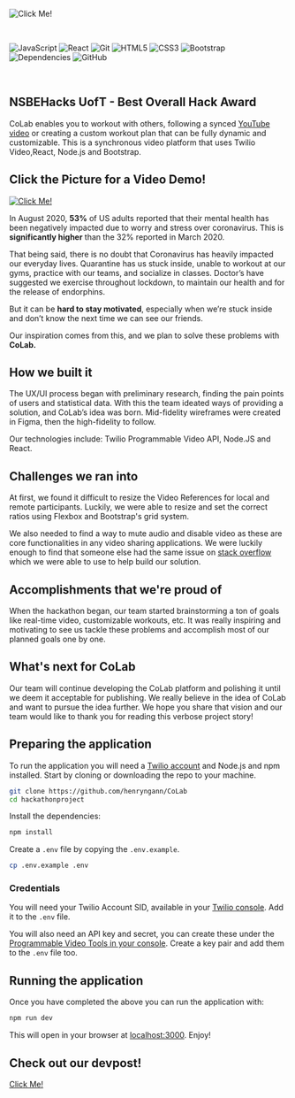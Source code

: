 ![Click Me!](https://github.com/henryngann/CoLab/blob/main/src/media/CoLab_logo_blue.png)

<br>

![JavaScript](https://img.shields.io/badge/-JavaScript-black?style=flat-square&logo=javascript)
![React](https://img.shields.io/badge/-React-black?style=flat-square&logo=react)
![Git](https://img.shields.io/badge/-Git-black?style=flat-square&logo=git)
![HTML5](https://img.shields.io/badge/-HTML5-E34F26?style=flat-square&logo=html5&logoColor=white)
![CSS3](https://img.shields.io/badge/-CSS3-1572B6?style=flat-square&logo=css3)
![Bootstrap](https://img.shields.io/badge/-Bootstrap-563D7C?style=flat-square&logo=bootstrap)
![Dependencies](https://img.shields.io/badge/dependencies-up%20to%20date-brightgreen.svg)
![GitHub](https://img.shields.io/badge/-GitHub-181717?style=flat-square&logo=github)

<br>

## NSBEHacks UofT - Best Overall Hack Award

CoLab enables you to workout with others, following a synced [YouTube video](https://www.youtube.com/watch?v=qOpNcLoXoKs&feature=youtu.be) or creating a custom workout plan that can be fully dynamic and customizable. This is a synchronous video platform that uses Twilio Video,React, Node.js and Bootstrap.

## **Click the Picture for a Video Demo!**

[![Click Me!](https://github.com/henryngann/CoLab/blob/main/src/Custom%20Workout%20Participant%20View.jpg)](https://www.youtube.com/watch?v=qOpNcLoXoKs&feature=youtu.be)

In August 2020, **53%** of US adults reported that their mental health has been negatively impacted due to worry and stress over coronavirus. This is **significantly higher** than the 32% reported in March 2020. 

That being said, there is no doubt that Coronavirus has heavily impacted our everyday lives. Quarantine has us stuck inside, unable to workout at our gyms, practice with our teams, and socialize in classes.
Doctor’s have suggested we exercise throughout lockdown, to maintain our health and for the release of endorphins.

But it can be **hard to stay motivated**, especially when we’re stuck inside and don’t know the next time we can see our friends.

Our inspiration comes from this, and we plan to solve these problems with **CoLab.**

## How we built it

The UX/UI process began with preliminary research, finding the pain points of users and statistical data. With this the team ideated ways of providing a solution, and CoLab’s idea was born. Mid-fidelity wireframes were created in Figma, then the high-fidelity to follow.

Our technologies include: Twilio Programmable Video API, Node.JS and React.

## Challenges we ran into

At first, we found it difficult to resize the Video References for local and remote participants. Luckily, we were able to resize and set the correct ratios using Flexbox and Bootstrap's grid system. 

We also needed to find a way to mute audio and disable video as these are core functionalities in any video sharing applications. We were luckily enough to find that someone else had the same issue on [stack overflow](https://stackoverflow.com/questions/41128817/twilio-video-mute-participant) which we were able to use to help build our solution.

## Accomplishments that we're proud of
When the hackathon began, our team started brainstorming a ton of goals like real-time video, customizable workouts, etc. It was really inspiring and motivating to see us tackle these problems and accomplish most of our planned goals one by one.

## What's next for CoLab
Our team will continue developing the CoLab platform and polishing it until we deem it acceptable for publishing. We really believe in the idea of CoLab and want to pursue the idea further. We hope you share that vision and our team would like to thank you for reading this verbose project story! 

## Preparing the application

To run the application you will need a [Twilio account](https://www.twilio.com/try-twilio) and Node.js and npm installed. Start by cloning or downloading the repo to your machine.

```bash
git clone https://github.com/henryngann/CoLab
cd hackathonproject
```

Install the dependencies:

```bash
npm install
```

Create a `.env` file by copying the `.env.example`.

```bash
cp .env.example .env
```

### Credentials

You will need your Twilio Account SID, available in your [Twilio console](https://www.twilio.com/console). Add it to the `.env` file.

You will also need an API key and secret, you can create these under the [Programmable Video Tools in your console](https://www.twilio.com/console/video/project/api-keys). Create a key pair and add them to the `.env` file too.

## Running the application

Once you have completed the above you can run the application with:

```bash
npm run dev
```

This will open in your browser at [localhost:3000](http://localhost:3000). Enjoy!

## Check out our devpost!
[Click Me!](https://devpost.com/software/colab-qfjwod)
